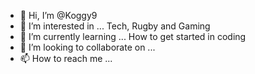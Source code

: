- 👋 Hi, I’m @Koggy9
- 👀 I’m interested in ... Tech, Rugby and Gaming
- 🌱 I’m currently learning ... How to get started in coding
- 💞️ I’m looking to collaborate on ... 
- 📫 How to reach me ...

<!---
Koggy9/Koggy9 is a ✨ special ✨ repository because its `README.md` (this file) appears on your GitHub profile.
You can click the Preview link to take a look at your changes.
--->
